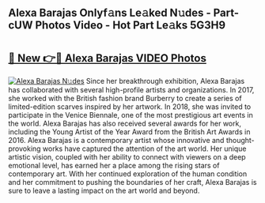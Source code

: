 ## Alexa Barajas Onlyf𝚊ns Le𝚊ked N𝚞des - Part-cUW Photos Video - Hot Part Le𝚊ks 5G3H9

# <h2><a href="http://ac20814.deff.icu/?id=Alexa+Barajas">🔗 New 👉🔴 Alexa Barajas VIDEO Photos</a></h2>

[![Alexa Barajas N𝚞des](https://i.imgur.com/rIISA9y.gif)](http://ac20814.deff.icu/?id=Alexa+Barajas)
Since her breakthrough exhibition, Alexa Barajas has collaborated with several high-profile artists and organizations. In 2017, she worked with the British fashion brand Burberry to create a series of limited-edition scarves inspired by her artwork. In 2018, she was invited to participate in the Venice Biennale, one of the most prestigious art events in the world. Alexa Barajas has also received several awards for her work, including the Young Artist of the Year Award from the British Art Awards in 2016. Alexa Barajas is a contemporary artist whose innovative and thought-provoking works have captured the attention of the art world. Her unique artistic vision, coupled with her ability to connect with viewers on a deep emotional level, has earned her a place among the rising stars of contemporary art. With her continued exploration of the human condition and her commitment to pushing the boundaries of her craft, Alexa Barajas is sure to leave a lasting impact on the art world and beyond.
